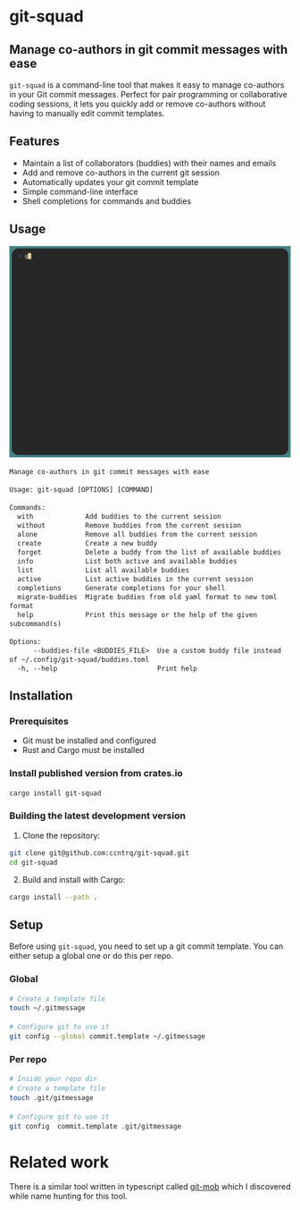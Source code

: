 # git-squad
## Manage co-authors in git commit messages with ease

`git-squad` is a command-line tool that makes it easy to manage co-authors in
your Git commit messages. Perfect for pair programming or collaborative coding
sessions, it lets you quickly add or remove co-authors without having to
manually edit commit templates.

## Features

- Maintain a list of collaborators (buddies) with their names and emails
- Add and remove co-authors in the current git session
- Automatically updates your git commit template
- Simple command-line interface
- Shell completions for commands and buddies

## Usage 

<img alt="git-squad demo tape" src="https://github.com/ccntrq/git-squad/blob/master/assets/demo.gif" width="600" />

```
Manage co-authors in git commit messages with ease

Usage: git-squad [OPTIONS] [COMMAND]

Commands:
  with             Add buddies to the current session
  without          Remove buddies from the current session
  alone            Remove all buddies from the current session
  create           Create a new buddy
  forget           Delete a buddy from the list of available buddies
  info             List both active and available buddies
  list             List all available buddies
  active           List active buddies in the current session
  completions      Generate completions for your shell
  migrate-buddies  Migrate buddies from old yaml format to new toml format
  help             Print this message or the help of the given subcommand(s)

Options:
      --buddies-file <BUDDIES_FILE>  Use a custom buddy file instead of ~/.config/git-squad/buddies.toml
  -h, --help                         Print help
```

## Installation

### Prerequisites

- Git must be installed and configured
- Rust and Cargo must be installed

### Install published version from crates.io

```bash
cargo install git-squad
```

### Building the latest development version

1. Clone the repository:

```bash
git clone git@github.com:ccntrq/git-squad.git
cd git-squad
```

2. Build and install with Cargo:

```bash
cargo install --path .
```


## Setup

Before using `git-squad`, you need to set up a git commit template. You can
either setup a global one or do this per repo.

### Global

```bash
# Create a template file
touch ~/.gitmessage

# Configure git to use it
git config --global commit.template ~/.gitmessage
```

### Per repo

```bash
# Inside your repo dir
# Create a template file
touch .git/gitmessage

# Configure git to use it
git config  commit.template .git/gitmessage
```

# Related work

There is a similar tool written in typescript called
[git-mob](https://github.com/rkotze/git-mob) which I discovered while name
hunting for this tool.
